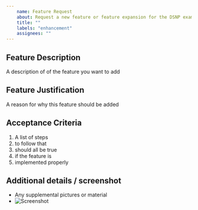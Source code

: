 ```yaml
---
    name: Feature Request
    about: Request a new feature or feature expansion for the DSNP example client
    title: ""
    labels: "enhancement"
    assignees: ""
---
```



Feature Description
---------------
A description of of the feature you want to add


Feature Justification
---------------
A reason for why this feature should be added


Acceptance Criteria
---------------
1. A list of steps
2. to follow that
3. should all be true
4. if the feature is
5. implemented properly


Additional details / screenshot
---------------
- Any supplemental pictures or material
- ![Screenshot]()